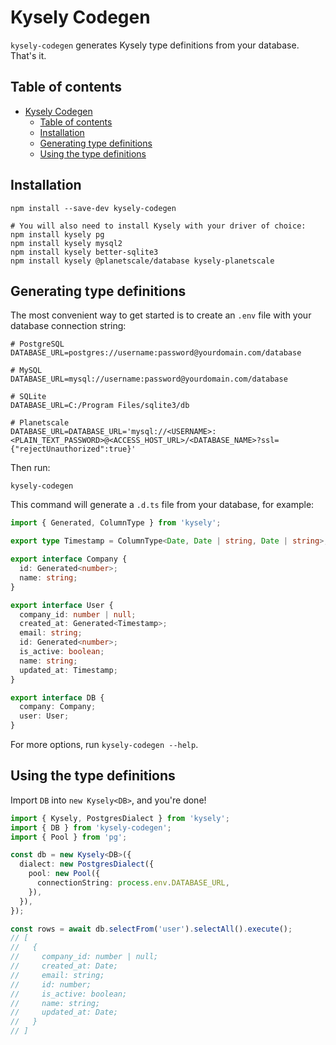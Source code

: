 # Kysely Codegen

`kysely-codegen` generates Kysely type definitions from your database. That's it.

## Table of contents

- [Kysely Codegen](#kysely-codegen)
  - [Table of contents](#table-of-contents)
  - [Installation](#installation)
  - [Generating type definitions](#generating-type-definitions)
  - [Using the type definitions](#using-the-type-definitions)

## Installation

```
npm install --save-dev kysely-codegen

# You will also need to install Kysely with your driver of choice:
npm install kysely pg
npm install kysely mysql2
npm install kysely better-sqlite3
npm install kysely @planetscale/database kysely-planetscale
```

## Generating type definitions

The most convenient way to get started is to create an `.env` file with your database connection string:

```
# PostgreSQL
DATABASE_URL=postgres://username:password@yourdomain.com/database

# MySQL
DATABASE_URL=mysql://username:password@yourdomain.com/database

# SQLite
DATABASE_URL=C:/Program Files/sqlite3/db

# Planetscale
DATABASE_URL=DATABASE_URL='mysql://<USERNAME>:<PLAIN_TEXT_PASSWORD>@<ACCESS_HOST_URL>/<DATABASE_NAME>?ssl={"rejectUnauthorized":true}'

```

Then run:

```
kysely-codegen
```

This command will generate a `.d.ts` file from your database, for example:

```typescript
import { Generated, ColumnType } from 'kysely';

export type Timestamp = ColumnType<Date, Date | string, Date | string>;

export interface Company {
  id: Generated<number>;
  name: string;
}

export interface User {
  company_id: number | null;
  created_at: Generated<Timestamp>;
  email: string;
  id: Generated<number>;
  is_active: boolean;
  name: string;
  updated_at: Timestamp;
}

export interface DB {
  company: Company;
  user: User;
}
```

For more options, run `kysely-codegen --help`.

## Using the type definitions

Import `DB` into `new Kysely<DB>`, and you're done!

```typescript
import { Kysely, PostgresDialect } from 'kysely';
import { DB } from 'kysely-codegen';
import { Pool } from 'pg';

const db = new Kysely<DB>({
  dialect: new PostgresDialect({
    pool: new Pool({
      connectionString: process.env.DATABASE_URL,
    }),
  }),
});

const rows = await db.selectFrom('user').selectAll().execute();
// [
//   {
//     company_id: number | null;
//     created_at: Date;
//     email: string;
//     id: number;
//     is_active: boolean;
//     name: string;
//     updated_at: Date;
//   }
// ]
```
